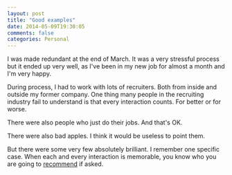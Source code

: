 ```yaml
---
layout: post
title: "Good examples"
date: 2014-05-09T19:30:05
comments: false
categories: Personal
---
```


I was made redundant at the end of March. It was a very stressful process but it ended up very well, as I've been in my new job for almost a month and I'm very happy.


During process, I had to work with lots of recruiters. Both from inside and outside my former company. One thing many people in the recruiting industry fail to understand is that every interaction counts. For better or for worse.


There were also people who just do their jobs. And that's OK.


There were also bad apples. I think it would be useless to point them.


But there were some very few absolutely brilliant. I remember one specific case. When each and every interaction is memorable, you know who you are going to <a href="http://www.team-prime.com/">recommend</a> if asked.
